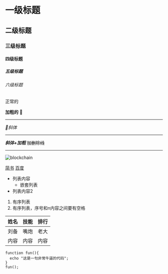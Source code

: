 # 一级标题
## 二级标题
### 三级标题
#### 四级标题
##### 五级标题
###### 六级标题

正常的

**加粗的** 
***
*斜体*
***
***斜体+加粗***
~~加删除线~~

***

![blockchain](https://ss0.bdstatic.com/70cFvHSh_Q1YnxGkpoWK1HF6hhy/it/u=702257389,1274025419&fm=27&gp=0.jpg "区块链")

[简书](http://jianshu.com)
[百度](http://baidu.com)

* 列表内容
   * 嵌套列表
* 列表内容2

1. 有序列表
2. 有序列表，序号和n内容之间要有空格

姓名|技能|排行
-|-|-
刘备|嘴炮|老大
内容|内容|内容

```
function fun(){
  echo "这是一句非常牛逼的代码";
}
fun();
```